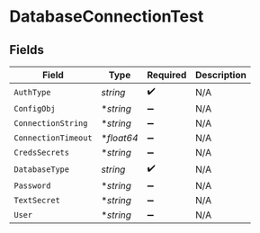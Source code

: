 # DatabaseConnectionTest


## Fields

| Field               | Type                | Required            | Description         |
| ------------------- | ------------------- | ------------------- | ------------------- |
| `AuthType`          | *string*            | :heavy_check_mark:  | N/A                 |
| `ConfigObj`         | **string*           | :heavy_minus_sign:  | N/A                 |
| `ConnectionString`  | **string*           | :heavy_minus_sign:  | N/A                 |
| `ConnectionTimeout` | **float64*          | :heavy_minus_sign:  | N/A                 |
| `CredsSecrets`      | **string*           | :heavy_minus_sign:  | N/A                 |
| `DatabaseType`      | *string*            | :heavy_check_mark:  | N/A                 |
| `Password`          | **string*           | :heavy_minus_sign:  | N/A                 |
| `TextSecret`        | **string*           | :heavy_minus_sign:  | N/A                 |
| `User`              | **string*           | :heavy_minus_sign:  | N/A                 |